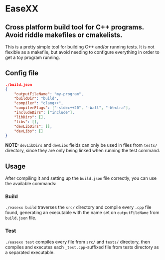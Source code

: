 # EaseXX
Cross platform build tool for C++ programs. Avoid riddle makefiles or cmakelists.
---

This is a pretty simple tool for building C++ and/or running tests. It is not flexible
as a makefile, but avoid needing to configure everything in order to get a toy program running.

## Config file
```json
./build.json
{
    "outputFileName": "my-program",
    "buildDir": "build",
    "compiler": "clang++",
    "compilerFlags": ["-std=c++20", "-Wall", "-Wextra"],
    "includeDirs": ["include"],
    "libDirs": [],
    "libs": [],
    "devLibDirs": [],
    "devLibs": []
}
```

**NOTE:** `devLibDirs` and `devLibs` fields can only be used in files from `tests/` directory, since
they are only being linked when running the test command.

## Usage
After compiling it and setting up the `build.json` file correctly, you can use the available commands:

### Build
`./easexx build` traverses the  `src/` directory and compile every `.cpp` file found, generating an executable
with the name set on `outputFileName` from `build.json` file.

### Test
`./easexx test` compiles every file from `src/` and `tests/` directory, then compiles and executes each
`_test.cpp`-suffixed file from tests directory as a separated executable.

